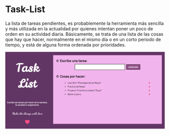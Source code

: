 # Task-List

La lista de tareas pendientes, es probablemente la herramienta más sencilla y más utilizada en la actualidad por quienes intentan poner un poco de orden en su actividad diaria. Básicamente, se trata de una lista de las cosas que hay que hacer, normalmente en el mismo día o en un corto periodo de tiempo, y está de alguna forma ordenada por prioridades.

![Screenshot](example-task-list.png)
